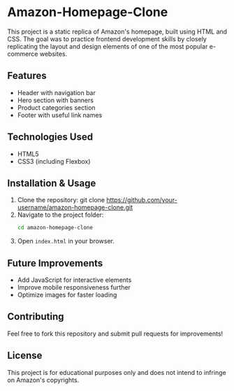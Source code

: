 # Amazon-Homepage-Clone
This project is a static replica of Amazon's homepage, built using HTML and CSS. The goal was to practice frontend development skills by closely replicating the layout and design elements of one of the most popular e-commerce websites.
## Features
- Header with navigation bar
- Hero section with banners
- Product categories section
- Footer with useful link names

## Technologies Used
- HTML5
- CSS3 (including Flexbox)

## Installation & Usage
1. Clone the repository:
   git clone https://github.com/your-username/amazon-homepage-clone.git
2. Navigate to the project folder:
   ```sh
   cd amazon-homepage-clone
   ```
3. Open `index.html` in your browser.

## Future Improvements
- Add JavaScript for interactive elements
- Improve mobile responsiveness further
- Optimize images for faster loading

## Contributing
Feel free to fork this repository and submit pull requests for improvements!

## License
This project is for educational purposes only and does not intend to infringe on Amazon's copyrights.
